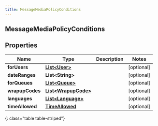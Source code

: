 ```yaml
---
title: MessageMediaPolicyConditions
---
```

## MessageMediaPolicyConditions


## Properties

| Name | Type | Description | Notes |
| ------------ | ------------- | ------------- | ------------- |
| **forUsers** | [**List&lt;User&gt;**](User.html) |  |  [optional] |
| **dateRanges** | **List&lt;String&gt;** |  |  [optional] |
| **forQueues** | [**List&lt;Queue&gt;**](Queue.html) |  |  [optional] |
| **wrapupCodes** | [**List&lt;WrapupCode&gt;**](WrapupCode.html) |  |  [optional] |
| **languages** | [**List&lt;Language&gt;**](Language.html) |  |  [optional] |
| **timeAllowed** | [**TimeAllowed**](TimeAllowed.html) |  |  [optional] |
{: class="table table-striped"}



